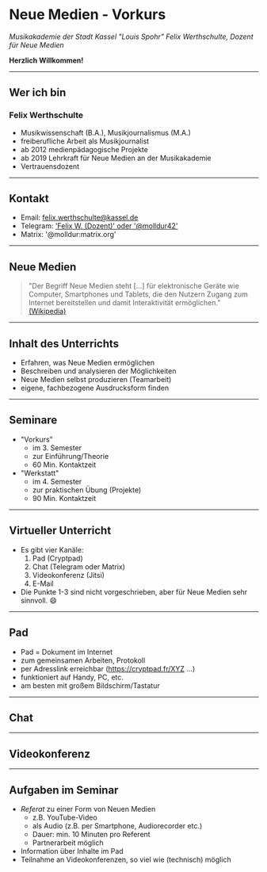 # Neue Medien - Vorkurs

_Musikakademie der Stadt Kassel "Louis Spohr"_
_Felix Werthschulte, Dozent für Neue Medien_

**Herzlich Willkommen!**

---

## Wer ich bin

### Felix Werthschulte
- Musikwissenschaft (B.A.), Musikjournalismus (M.A.)
- freiberufliche Arbeit als Musikjournalist
- ab 2012 medienpädagogische Projekte
- ab 2019 Lehrkraft für Neue Medien an der Musikakademie
- Vertrauensdozent

---

## Kontakt

- Email: [felix.werthschulte@kassel.de](mailto:felix.werthschulte@kassel.de)
- Telegram: ['Felix W. (Dozent)' oder '@molldur42'](t.me/molldur42)
- Matrix: '\@molldur:matrix.org'

---

## Neue Medien

> "Der Begriff Neue Medien steht [...] für elektronische Geräte wie Computer, Smartphones und Tablets, die den Nutzern Zugang zum Internet bereitstellen und damit Interaktivität ermöglichen." [(Wikipedia)](https://de.wikipedia.org/wiki/Neue_Medien)

---

## Inhalt des Unterrichts

* Erfahren, was Neue Medien ermöglichen
* Beschreiben und analysieren der Möglichkeiten
* Neue Medien selbst produzieren (Teamarbeit)
* eigene, fachbezogene Ausdrucksform finden

---

## Seminare

* "Vorkurs"
  * im 3. Semester
  * zur Einführung/Theorie
  * 60 Min. Kontaktzeit
* "Werkstatt"
  * im 4. Semester
  * zur praktischen Übung (Projekte)
  * 90 Min. Kontaktzeit

---

## Virtueller Unterricht

* Es gibt vier Kanäle:
  1. Pad (Cryptpad)
  2. Chat (Telegram oder Matrix)
  3. Videokonferenz (Jitsi)
  4. E-Mail
* Die Punkte 1-3 sind nicht vorgeschrieben, aber für Neue Medien sehr sinnvoll. :smile:

---

## Pad

* Pad = Dokument im Internet
* zum gemeinsamen Arbeiten, Protokoll
* per Adresslink erreichbar (https://cryptpad.fr/XYZ ...)
* funktioniert auf Handy, PC, etc.
* am besten mit großem Bildschirm/Tastatur

---

## Chat

---

## Videokonferenz

---

## Aufgaben im Seminar

- *Referat* zu einer Form von Neuen Medien
  - z.B. YouTube-Video
  - als Audio (z.B. per Smartphone, Audiorecorder etc.)
  - Dauer: min. 10 Minuten pro Referent
  - Partnerarbeit möglich
- Information über Inhalte im Pad
- Teilnahme an Videokonferenzen, so viel wie (technisch) möglich
